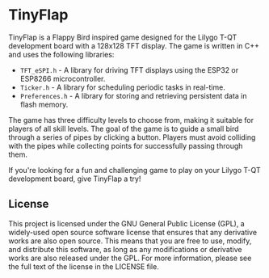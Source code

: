# TinyFlap

TinyFlap is a Flappy Bird inspired game designed for the Lilygo T-QT development board with a 128x128 TFT display. The game is written in C++ and uses the following libraries:

- `TFT_eSPI.h` - A library for driving TFT displays using the ESP32 or ESP8266 microcontroller.
- `Ticker.h` - A library for scheduling periodic tasks in real-time.
- `Preferences.h` - A library for storing and retrieving persistent data in flash memory.

The game has three difficulty levels to choose from, making it suitable for players of all skill levels. The goal of the game is to guide a small bird through a series of pipes by clicking a button. Players must avoid colliding with the pipes while collecting points for successfully passing through them.

If you're looking for a fun and challenging game to play on your Lilygo T-QT development board, give TinyFlap a try!

## License

This project is licensed under the GNU General Public License (GPL), a widely-used open source software license that ensures that any derivative works are also open source. This means that you are free to use, modify, and distribute this software, as long as any modifications or derivative works are also released under the GPL. For more information, please see the full text of the license in the LICENSE file.
